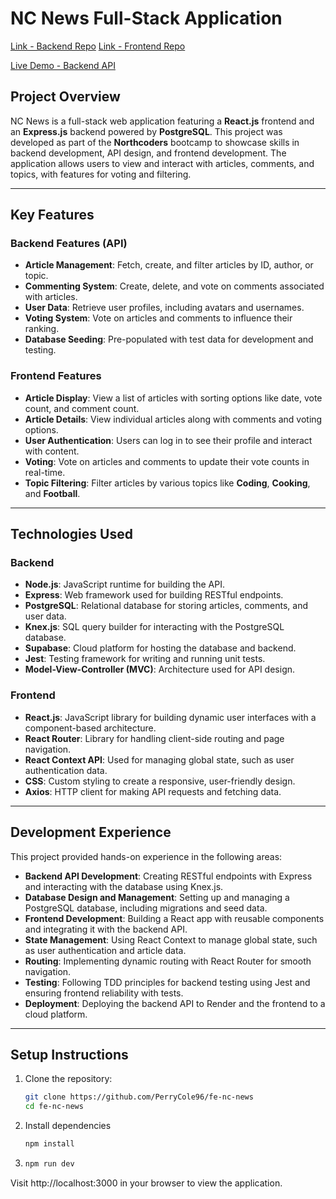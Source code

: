 # NC News Full-Stack Application

[Link - Backend Repo](https://github.com/PerryCole96/be-nc-news/blob/main/README.md)
[Link - Frontend Repo](https://github.com/PerryCole96/fe-nc-news/edit/main/README.md)

[Live Demo - Backend API](https://perry-be-nc-news.onrender.com/api)

## **Project Overview**

NC News is a full-stack web application featuring a **React.js** frontend and an **Express.js** backend powered by **PostgreSQL**. This project was developed as part of the **Northcoders** bootcamp to showcase skills in backend development, API design, and frontend development. The application allows users to view and interact with articles, comments, and topics, with features for voting and filtering.

---

## **Key Features**

### **Backend Features (API)**
- **Article Management**: Fetch, create, and filter articles by ID, author, or topic.
- **Commenting System**: Create, delete, and vote on comments associated with articles.
- **User Data**: Retrieve user profiles, including avatars and usernames.
- **Voting System**: Vote on articles and comments to influence their ranking.
- **Database Seeding**: Pre-populated with test data for development and testing.

### **Frontend Features**
- **Article Display**: View a list of articles with sorting options like date, vote count, and comment count.
- **Article Details**: View individual articles along with comments and voting options.
- **User Authentication**: Users can log in to see their profile and interact with content.
- **Voting**: Vote on articles and comments to update their vote counts in real-time.
- **Topic Filtering**: Filter articles by various topics like **Coding**, **Cooking**, and **Football**.

---

## **Technologies Used**

### **Backend**
- **Node.js**: JavaScript runtime for building the API.
- **Express**: Web framework used for building RESTful endpoints.
- **PostgreSQL**: Relational database for storing articles, comments, and user data.
- **Knex.js**: SQL query builder for interacting with the PostgreSQL database.
- **Supabase**: Cloud platform for hosting the database and backend.
- **Jest**: Testing framework for writing and running unit tests.
- **Model-View-Controller (MVC)**: Architecture used for API design.

### **Frontend**
- **React.js**: JavaScript library for building dynamic user interfaces with a component-based architecture.
- **React Router**: Library for handling client-side routing and page navigation.
- **React Context API**: Used for managing global state, such as user authentication data.
- **CSS**: Custom styling to create a responsive, user-friendly design.
- **Axios**: HTTP client for making API requests and fetching data.

---

## **Development Experience**

This project provided hands-on experience in the following areas:

- **Backend API Development**: Creating RESTful endpoints with Express and interacting with the database using Knex.js.
- **Database Design and Management**: Setting up and managing a PostgreSQL database, including migrations and seed data.
- **Frontend Development**: Building a React app with reusable components and integrating it with the backend API.
- **State Management**: Using React Context to manage global state, such as user authentication and article data.
- **Routing**: Implementing dynamic routing with React Router for smooth navigation.
- **Testing**: Following TDD principles for backend testing using Jest and ensuring frontend reliability with tests.
- **Deployment**: Deploying the backend API to Render and the frontend to a cloud platform.

---

## **Setup Instructions**

1. Clone the repository:
   ```bash
   git clone https://github.com/PerryCole96/fe-nc-news
   cd fe-nc-news
   
2. Install dependencies
   ```bash
   npm install
   
3. ```bash
   npm run dev
   
Visit http://localhost:3000 in your browser to view the application.
     
  
